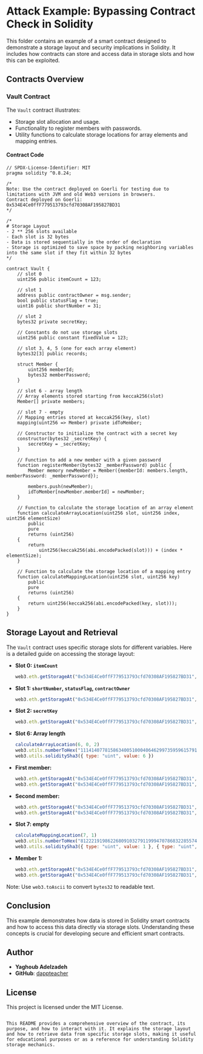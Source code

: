 # Attack Example: Bypassing Contract Check in Solidity

This folder contains an example of a smart contract designed to demonstrate a storage layout and security implications in Solidity. It includes how contracts can store and access data in storage slots and how this can be exploited.

## Contracts Overview

### Vault Contract

The `Vault` contract illustrates:
- Storage slot allocation and usage.
- Functionality to register members with passwords.
- Utility functions to calculate storage locations for array elements and mapping entries.

#### Contract Code

```solidity
// SPDX-License-Identifier: MIT
pragma solidity ^0.8.24;

/*
Note: Use the contract deployed on Goerli for testing due to limitations with JVM and old Web3 versions in browsers.
Contract deployed on Goerli: 0x534E4Ce0ffF779513793cfd70308AF195827BD31
*/

/*
# Storage Layout
- 2 ** 256 slots available
- Each slot is 32 bytes
- Data is stored sequentially in the order of declaration
- Storage is optimized to save space by packing neighboring variables into the same slot if they fit within 32 bytes
*/

contract Vault {
    // slot 0
    uint256 public itemCount = 123;

    // slot 1
    address public contractOwner = msg.sender;
    bool public statusFlag = true;
    uint16 public shortNumber = 31;

    // slot 2
    bytes32 private secretKey;

    // Constants do not use storage slots
    uint256 public constant fixedValue = 123;

    // slot 3, 4, 5 (one for each array element)
    bytes32[3] public records;

    struct Member {
        uint256 memberId;
        bytes32 memberPassword;
    }

    // slot 6 - array length
    // Array elements stored starting from keccak256(slot)
    Member[] private members;

    // slot 7 - empty
    // Mapping entries stored at keccak256(key, slot)
    mapping(uint256 => Member) private idToMember;

    // Constructor to initialize the contract with a secret key
    constructor(bytes32 _secretKey) {
        secretKey = _secretKey;
    }

    // Function to add a new member with a given password
    function registerMember(bytes32 _memberPassword) public {
        Member memory newMember = Member({memberId: members.length, memberPassword: _memberPassword});

        members.push(newMember);
        idToMember[newMember.memberId] = newMember;
    }

    // Function to calculate the storage location of an array element
    function calculateArrayLocation(uint256 slot, uint256 index, uint256 elementSize)
        public
        pure
        returns (uint256)
    {
        return
            uint256(keccak256(abi.encodePacked(slot))) + (index * elementSize);
    }

    // Function to calculate the storage location of a mapping entry
    function calculateMappingLocation(uint256 slot, uint256 key)
        public
        pure
        returns (uint256)
    {
        return uint256(keccak256(abi.encodePacked(key, slot)));
    }
}
```

## Storage Layout and Retrieval

The `Vault` contract uses specific storage slots for different variables. Here is a detailed guide on accessing the storage layout:

- **Slot 0: `itemCount`**
  ```javascript
  web3.eth.getStorageAt("0x534E4Ce0ffF779513793cfd70308AF195827BD31", 0, console.log)
  ```

- **Slot 1: `shortNumber`, `statusFlag`, `contractOwner`**
  ```javascript
  web3.eth.getStorageAt("0x534E4Ce0ffF779513793cfd70308AF195827BD31", 1, console.log)
  ```

- **Slot 2: `secretKey`**
  ```javascript
  web3.eth.getStorageAt("0x534E4Ce0ffF779513793cfd70308AF195827BD31", 2, console.log)
  ```

- **Slot 6: Array length**
  ```javascript
  calculateArrayLocation(6, 0, 2)
  web3.utils.numberToHex("111414077815863400510004064629973595961579173665589224203503662149373724986687")
  web3.utils.soliditySha3({ type: "uint", value: 6 })
  ```

- **First member:**
  ```javascript
  web3.eth.getStorageAt("0x534E4Ce0ffF779513793cfd70308AF195827BD31", "0xf652222313e28459528d920b65115c16c04f3efc82aaedc97be59f3f377c0d3f", console.log)
  web3.eth.getStorageAt("0x534E4Ce0ffF779513793cfd70308AF195827BD31", "0xf652222313e28459528d920b65115c16c04f3efc82aaedc97be59f3f377c0d40", console.log)
  ```

- **Second member:**
  ```javascript
  web3.eth.getStorageAt("0x534E4Ce0ffF779513793cfd70308AF195827BD31", "0xf652222313e28459528d920b65115c16c04f3efc82aaedc97be59f3f377c0d41", console.log)
  web3.eth.getStorageAt("0x534E4Ce0ffF779513793cfd70308AF195827BD31", "0xf652222313e28459528d920b65115c16c04f3efc82aaedc97be59f3f377c0d42", console.log)
  ```

- **Slot 7: empty**
  ```javascript
  calculateMappingLocation(7, 1)
  web3.utils.numberToHex("81222191986226809103279119994707868322855741819905904417953092666699096963112")
  web3.utils.soliditySha3({ type: "uint", value: 1 }, { type: "uint", value: 7 })
  ```

- **Member 1:**
  ```javascript
  web3.eth.getStorageAt("0x534E4Ce0ffF779513793cfd70308AF195827BD31", "0xb39221ace053465ec3453ce2b36430bd138b997ecea25c1043da0c366812b828", console.log)
  web3.eth.getStorageAt("0x534E4Ce0ffF779513793cfd70308AF195827BD31", "0xb39221ace053465ec3453ce2b36430bd138b997ecea25c1043da0c366812b829", console.log)
  ```

Note: Use `web3.toAscii` to convert `bytes32` to readable text.

## Conclusion

This example demonstrates how data is stored in Solidity smart contracts and how to access this data directly via storage slots. Understanding these concepts is crucial for developing secure and efficient smart contracts.

## Author

- **Yaghoub Adelzadeh**
- **GitHub**: [dappteacher](https://www.github.com/dappteacher)

## License

This project is licensed under the MIT License.
```

This README provides a comprehensive overview of the contract, its purpose, and how to interact with it. It explains the storage layout and how to retrieve data from specific storage slots, making it useful for educational purposes or as a reference for understanding Solidity storage mechanics.

